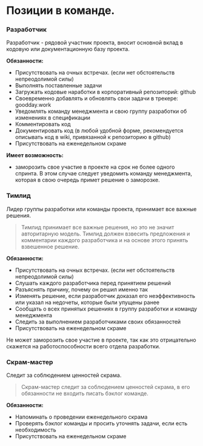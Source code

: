 # Позиции в команде. 

### Разработчик

Разработчик - рядовой участник проекта, вносит основной вклад в кодовую или документационную базу проекта. 

**Обязанности:**

- Присутствовать на очных встречах. (если нет обстоятельств непреодолимой силы)
- Выполнять поставленные задачи 
- Загружать кодовые наработки в корпоративный репозиторий: github
- Своевременно добавлять и обновлять свои задачи в трекере: goodday.work
- Уведомлять команду менеджмента и свою группу разработки об изменениях в спецификации
- Комментировать код
- Документировать код (в любой удобной форме, рекомендуется описывать код в wiki, привязанной к репозиторию в github)
- Присутствовать на еженедельном скраме

**Имеет возможность:**
- заморозить свое участие в проекте на срок не более одного спринта. В этом случае следует уведомить команду менеджмента, которая в свою очередь примет решение о заморозке.

### Тимлид
Лидер группы разработки или команды проекта, принимает все важные решения.

> Тимлид принимает все важные решения, но это не значит авторитарную модель. Тимлид должен взвесить предложения и комментарии каждого разработчика и на основе этого принять взвешенное решение.

**Обязанности:**
- Присутствовать на очных встречах. (если нет обстоятельств непреодолимой силы)
- Слушать каждого разработчика перед принятием решений
- Разъяснять причину, почему он решил именно так
- Изменять решение, если разработчик доказал его неэффективность или указал на недочеты, которые были упущены ранее
- Сообщать о всех принятых решениях в группу разработки и команду менеджмента
- Следить за выполнением разработчиками своих обязанностей
- Присутствовать на еженедельном скраме

Не может заморозить свое участие в проекте, так как это отрицательно скажется на работоспособности всего отдела разработки.

### Скрам-мастер
Следит за соблюдением ценностей скрама.

> Скрам-мастер следит за соблюдением ценностей скрама, в его обязанности не входить писать бэклог команде.

**Обязанности:**
- Напоминать о проведении еженедельного скрама
- Проверять бэклог команды и просить уточнять задачи, если есть необходимость
- Присутствовать на еженедельном скраме
